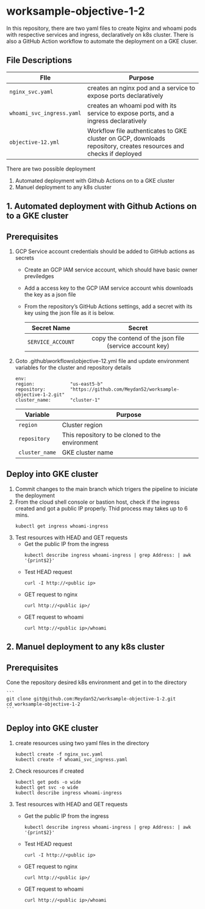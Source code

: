 # worksample-objective-1-2

In this repository, there are two yaml files to create Nginx and whoami pods with respective services and ingress, declaratively on k8s cluster. There is also a GitHub Action workflow to automate the deployment on a GKE cluser. 

## File Descriptions 
| **FIle** | **Purpose** |
| --- | --- |
| `nginx_svc.yaml` | creates an nginx pod and a service to expose ports declaratively |
| `whoami_svc_ingress.yaml` | creates an whoami pod with its service to expose ports, and a ingress declaratively|
| `objective-12.yml` | Workflow file authenticates to GKE cluster on GCP, downloads repository, creates resources and checks if deployed  |

There are two possible deployment 
1. Automated deployment with Github Actions on to a GKE cluster
2. Manuel deployment to any k8s cluster

## 1. Automated deployment with Github Actions on to a GKE cluster
## Prerequisites
 1. GCP Service account credentials should be added to GitHub actions as secrets

    - Create an GCP IAM service account, which should have basic owner previledges
    - Add a access key to the GCP IAM service account whis downloads the key as a json file 
    - From the repository’s GitHub Actions settings, add a secret with its key using the json file as it is below. 

        | **Secret Name** | **Secret** |
        | :---: | :---: |
        | `SERVICE_ACCOUNT` | copy the contend of the json file (service account key)  |

2.	Goto .github\workflows\objective-12.yml file and update environment variables for the cluster and repository details
    ```
    env:
    region:             "us-east5-b"
    repository:         "https://github.com/Meydan52/worksample-objective-1-2.git"
    cluster_name:       "cluster-1"

    ```
    | **Variable** | **Purpose** |
    | --- | --- |
    | `region  ` | Cluster region |
    | `repository` | This repository to be cloned to the environment |
    | `cluster_name` | GKE cluster name | 

## Deploy into GKE cluster 
1. Commit changes to the main branch which trigers the pipeline to iniciate the deployment
2. From the cloud shell console or bastion host, check if the ingress created and got a public IP properly. Thid process may takes up to 6 mins.
    ```
    kubectl get ingress whoami-ingress
    ```
3. Test resources with HEAD and GET requests
    - Get the public IP from the ingress
        ```
        kubectl describe ingress whoami-ingress | grep Address: | awk '{print$2}'
        ```
    - Test HEAD request
        ```
        curl -I http://<public ip>
        ```
    - GET request to nginx
        ```
        curl http://<public ip>/
        ```
    - GET request to whoami
        ```
        curl http://<public ip>/whoami
        ```

## 2. Manuel deployment to any k8s cluster
## Prerequisites

Cone the repository desired k8s environment and get in to the directory

    ```
    git clone git@github.com:Meydan52/worksample-objective-1-2.git
    cd worksample-objective-1-2
    ```
## Deploy into GKE cluster 
1. create resources using two yaml files in the directory
    ```
    kubectl create -f nginx_svc.yaml
    kubectl create -f whoami_svc_ingress.yaml
    ```

2. Check resources if created
    ```
    kubectl get pods -o wide
    kubectl get svc -o wide
    kubectl describe ingress whoami-ingress

    ```
3. Test resources with HEAD and GET requests
    - Get the public IP from the ingress
        ```
        kubectl describe ingress whoami-ingress | grep Address: | awk '{print$2}'
        ```
    - Test HEAD request
        ```
        curl -I http://<public ip>
        ```
    - GET request to nginx
        ```
        curl http://<public ip>/
        ```
    - GET request to whoami
        ```
        curl http://<public ip>/whoami
        ```
